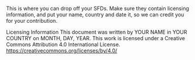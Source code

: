 This is where you can drop off your SFDs. Make sure they contain licensing information, and put your name, country and date it, 
so we can credit you for your contribution.

Licensing Information
This document was written by YOUR NAME in YOUR COUNTRY on MONTH, DAY, YEAR. This work is licensed under a 
Creative Commons Attribution 4.0 International License.
https://creativecommons.org/licenses/by/4.0/

